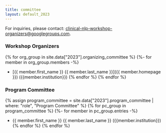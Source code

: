 ```yaml
---
title: committee
layout: default_2023
---
```


For inquiries, please contact: <clinical-nlp-workshop-organizers@googlegroups.com>.

### Workshop Organizers

{% for org_group in site.data["2023"].organizing_committee %}
{%- for member in org_group.members -%}
- [{{ member.first_name }} {{ member.last_name }}]({{ member.homepage }}) ({{member.institution}})
{% endfor %}
{% endfor %}

### Program Committee

{% assign program_committee = site.data["2023"].program_committee | where: "role", "Program Committee" %}
{% for pc_group in program_committee %}
{%- for member in pc_group.entries -%}
- {{ member.first_name }} {{ member.last_name }} ({{member.institution}})
{% endfor %}
{% endfor %}
